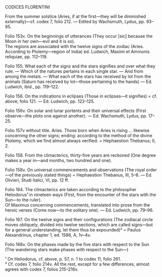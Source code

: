 CODICES FLORENTINI

From the summer solstice (Aries, if at the first—they will be diminished externally)—cf. codex 7, folio 212. — Edited by Wachsmuth, Lydus, pp. 93–95.

Folio 153v. On the beginnings of utterances (They occur [sic] because the Moon in her own—evil and it is so).  
The regions are associated with the twelve signs of the zodiac (Aries. According to Ptolemy—region of India) ed. Ludwich, Maximi et Ammonis reliquiae, pp. 112–119.

Folio 155. What each of the signs and the stars signifies and over what they rule. — Which of the natures pertains in each single star. — And from among the metals. — What each of the stars has received by lot from the animals (Saturn has received by lot—those pertaining to the hands) — Ed. Ludwich, ibid., pp. 119–122.

Folio 156. On the indications in eclipses (Those in eclipses—it signifies) = cf. above, folio 121. — Ed. Ludwich, pp. 122–125.

Folio 156v. On solar and lunar portents and their universal effects (First observe—the plots one against another). — Ed. Wachsmuth, Lydus, pp. 17–25.

Folio 157v without title. Aries. Those born when Aries is rising ... likewise concerning the other signs; ending: according to the method of the divine Ptolemy, which we find almost always verified. = Hephaestion Thebanus; II, 2.

Folio 158. From the climacterics, thirty-five years are reckoned (One degree makes a year in—and months, two hundred and one).

Folio 158v. On universal commencements and observations (The royal order—of the previously stated things) = Hephaestion Thebanus, III, 5–6. — Ed. Olivieri, Studi italici, VI, pp. 12 ff.

Folio 164. The climacterics are taken according to the philosopher Heliodorus¹ in nineteen ways (First, from the encounter of the stars with the Sun—to the ruler).  
Of Maximus concerning commencements, translated into prose from the heroic verses (Come now—to the solitary one). — Ed. Ludwich, pp. 79–96.

Folio 167. On the twelve signs and their configurations (The zodiacal circle moves obliquely, divided <sic> into twelve sections, which are called signs—but for a general understanding, let them thus be expounded)² = Paulus Alexandrinus, chapter 1, ed. 1586, A, 1v–4v.

Folio 168v. On the phases made by the five stars with respect to the Sun (The wandering stars make phases with respect to the Sun—)

¹ On Heliodorus, cf. above, p. 57, n. 1 to codex 11, folio 261.  
² Cf. codex 7, folio 214v. All the rest, except for a few differences, almost agrees with codex 7, folios 215–216v.
